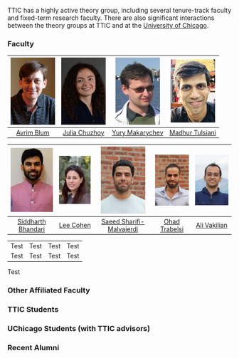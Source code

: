 

TTIC has a highly active theory group, including several tenure-track faculty and fixed-term research faculty. There are also significant interactions between the theory groups at TTIC and at the [University of Chicago](http://theory.cs.uchicago.edu).




### Faculty

|      <img src="avrim.jpg" width="100">      |        <img src="julia.jpg" width="100">        |        <img src="yury.jpg" width="100">         |         <img src="madhur.jpg" width="100">         |
| :-----------------------------------------: | :---------------------------------------------: | :---------------------------------------------: | :------------------------------------------------: |
| [Avrim Blum](https://home.ttic.edu/~avrim/) | [Julia Chuzhoy](https://home.ttic.edu/~cjulia/) | [Yury Makarychev](https://home.ttic.edu/~yury/) | [Madhur Tulsiani](https://home.ttic.edu/~madhurt/) |



|            <img src="siddharth.jpg" width="100">             |           <img src="lee.jpg" width="100">           |              <img src="saeed.jpg" width="100">               |              <img src="ohad.jpg" width="100">               |        <img src="ali.jpg" width="100">         |
| :----------------------------------------------------------: | :-------------------------------------------------: | :----------------------------------------------------------: | :---------------------------------------------------------: | :--------------------------------------------: |
| [Siddharth Bhandari](https://sites.google.com/view/siddharth-bhandari/) | [Lee Cohen](https://sites.google.com/view/leecohen) | [Saeed Sharifi-Malvajerdi](https://sites.google.com/view/saeedsh/home) | [Ohad Trabelsi](https://sites.google.com/view/ohadtrabelsi) | [Ali Vakilian](https://www.mit.edu/~vakilian/) |


<table>
<tr>
<td>
Test
</td>
<td>
Test
</td>
<td>
Test
</td>
<td>
Test
</td>
</tr>
<tr>
<td>
Test
</td>
<td>
Test
</td>
<td>
Test
</td>
<td>
Test
</td>
</tr>
</table>

Test

### Other Affiliated Faculty



### TTIC Students



### UChicago Students (with TTIC advisors)



### Recent Alumni





